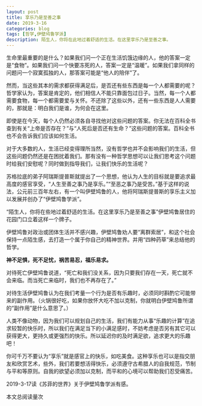 ```yaml
---
layout: post
title: 享乐乃是至善之事
date: 2019-3-16
categories: blog
tags: [哲学,伊壁鸠鲁学派]
description: 陌生人，你将在此地过着舒适的生活。在这里享乐乃是至善之事。
---
```


生命里最重要的是什么？如果我们问一个正在生活饥饿边缘的人，他的答案一定是“食物”。如果我们问一个快要冻死的人，答案一定是“温暖”。如果我们拿同样的问题问一个寂寞孤独的人，那答案可能是“他人的陪伴”了。

然而，当这些其本的需求都获得满足后，是否还有些东西是每一个人都需要的呢？哲学家认为，答案是肯定的，他们相信人不能只靠面包过日子。当然，每一个人都需要食物，每一个都需要爱与关怀。不还除了这些以外，还有一些东西是人人需要的，那就是：明白我们是谁，为何会在这里。

即使是在今天，每个人仍然必须各自寻找他对这些问题的答案。你无法在百科全书查到有关“上帝是否存在？”与“人死后是否还有生命？”这些问题的答案。百科全书也不会告诉我们应该如何生活。

对于大多数的人，生活已经变得理所当然，没有哲学也并不会影响我们的生活，但这些问题仍然还是在困扰着我们。那有没有一种哲学思想可以让我们思考这个问题时给我们安慰呢？同时做到指导我们，让我们快乐的生活呢？

苏格拉底的弟子阿瑞斯提普斯就提出了一个思想，他认为人生的目标就是要追求最高度的感官享受，“人生至善之事乃是享乐。”“至恶之事乃是受苦。”基于这样的说法，公元前三百年左右，有一个叫伊壁鸠鲁的人，他将阿瑞斯提普斯的享乐主义加以发展并创办了“伊壁鸠鲁学派”。

“陌生人，你将在些地过着舒适的生活。在这里享乐乃是至善之事”伊壁鸠鲁居住的花园门口立着这样一个牌子。

伊壁鸠鲁对政治或团体生活并不感兴趣，伊壁鸠鲁劝人要“离群索居”，和这个社会保持一点陌生感，去打造一个属于你自己的精神世界。并用“四种药草”来总结他的哲学。

**神不足惧，死不足忧，祸苦易忍，福乐易求。**

对待死亡伊壁鸠鲁说道，“死亡和我们没关系，因为只要我们存在一天，死亡就不会来临。而当死亡来临时，我们也不再存在了。”

对待生活伊壁鸠鲁认为在我们考量一个行为是否有乐趣时，必须同时斟酌它可能带来的副作用。（火锅很好吃，如果你放怀大吃不加以克制，你就明白伊壁鸠鲁所谓的“副作用”是什么意思了。）

人类不像动物，因为我们可以规划自己的生活，我们有能力从事“乐趣的计算”在追求较暂的快乐时，所以我们在满足当下的小满足感时，不妨考虑是否另有其它可以获得更大，更持久或更强烈的快乐。所以延迟你的及时满足欲，追求更大的乐趣吧！

你可千万不要认为“享乐”就是感官上的快乐，如吃美食。这种享乐也可以是指交朋友和欣赏艺术，些外，我们若要想活得快乐，必须遵守古希腊人的自我规范，节制与平和等原则。自我的欲望必须加以克制，而平和的心境可以帮助我们忍受痛苦。

2019-3-17读《苏菲的世界》关于伊壁鸠鲁学派有感。

<span id="busuanzi_container_page_pv">
  本文总阅读量<span id="busuanzi_value_page_pv"></span>次
</span>
